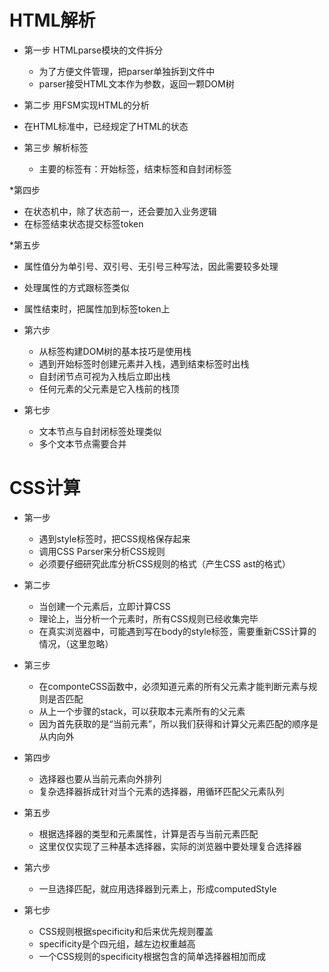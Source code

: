 # HTML解析

* 第一步 HTMLparse模块的文件拆分
  * 为了方便文件管理，把parser单独拆到文件中
  * parser接受HTML文本作为参数，返回一颗DOM树

* 第二步 用FSM实现HTML的分析
* 在HTML标准中，已经规定了HTML的状态
  
* 第三步 解析标签
  * 主要的标签有：开始标签，结束标签和自封闭标签

*第四步
  * 在状态机中，除了状态前一，还会要加入业务逻辑
  * 在标签结束状态提交标签token

*第五步
  * 属性值分为单引号、双引号、无引号三种写法，因此需要较多处理
  * 处理属性的方式跟标签类似
  * 属性结束时，把属性加到标签token上

* 第六步
  * 从标签构建DOM树的基本技巧是使用栈
  * 遇到开始标签时创建元素并入栈，遇到结束标签时出栈
  * 自封闭节点可视为入栈后立即出栈
  * 任何元素的父元素是它入栈前的栈顶


* 第七步
  * 文本节点与自封闭标签处理类似
  * 多个文本节点需要合并



# CSS计算
* 第一步
  * 遇到style标签时，把CSS规格保存起来
  * 调用CSS Parser来分析CSS规则
  * 必须要仔细研究此库分析CSS规则的格式（产生CSS ast的格式）


* 第二步
  * 当创建一个元素后，立即计算CSS
  * 理论上，当分析一个元素时，所有CSS规则已经收集完毕
  * 在真实浏览器中，可能遇到写在body的style标签，需要重新CSS计算的情况，（这里忽略）

* 第三步
  * 在componteCSS函数中，必须知道元素的所有父元素才能判断元素与规则是否匹配
  * 从上一个步骤的stack，可以获取本元素所有的父元素
  * 因为首先获取的是“当前元素”，所以我们获得和计算父元素匹配的顺序是从内向外

* 第四步
  * 选择器也要从当前元素向外排列
  * 复杂选择器拆成针对当个元素的选择器，用循环匹配父元素队列

* 第五步
  * 根据选择器的类型和元素属性，计算是否与当前元素匹配
  * 这里仅仅实现了三种基本选择器，实际的浏览器中要处理复合选择器

* 第六步
  * 一旦选择匹配，就应用选择器到元素上，形成computedStyle

* 第七步
  * CSS规则根据specificity和后来优先规则覆盖
  * specificity是个四元组，越左边权重越高
  * 一个CSS规则的specificity根据包含的简单选择器相加而成